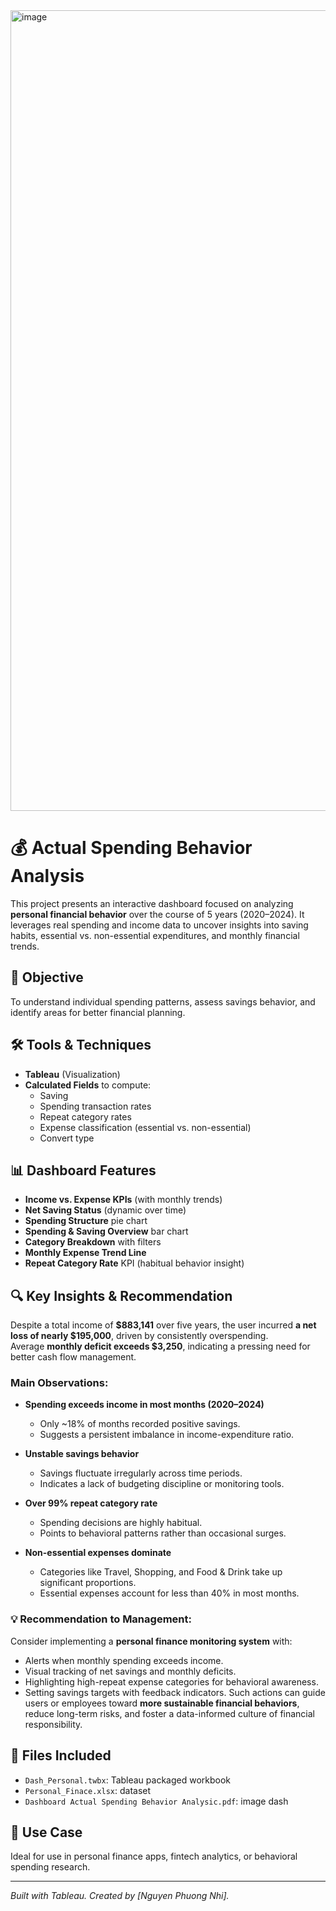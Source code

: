 <img width="2206" height="1281" alt="image" src="https://github.com/user-attachments/assets/ca1f835d-11ee-4101-a821-925679aaf5ea" />

# 💰 Actual Spending Behavior Analysis

This project presents an interactive dashboard focused on analyzing **personal financial behavior** over the course of 5 years (2020–2024). It leverages real spending and income data to uncover insights into saving habits, essential vs. non-essential expenditures, and monthly financial trends.

## 📌 Objective
To understand individual spending patterns, assess savings behavior, and identify areas for better financial planning.

## 🛠 Tools & Techniques
- **Tableau** (Visualization)
- **Calculated Fields** to compute:
  - Saving
  - Spending transaction rates
  - Repeat category rates
  - Expense classification (essential vs. non-essential)
  - Convert type

## 📊 Dashboard Features
- **Income vs. Expense KPIs** (with monthly trends)
- **Net Saving Status** (dynamic over time)
- **Spending Structure** pie chart
- **Spending & Saving Overview** bar chart
- **Category Breakdown** with filters
- **Monthly Expense Trend Line**
- **Repeat Category Rate** KPI (habitual behavior insight)

## 🔍 Key Insights & Recommendation

Despite a total income of **$883,141** over five years, the user incurred **a net loss of nearly $195,000**, driven by consistently overspending.  
Average **monthly deficit exceeds $3,250**, indicating a pressing need for better cash flow management.

### Main Observations:
- **Spending exceeds income in most months (2020–2024)**
  - Only ~18% of months recorded positive savings.
  - Suggests a persistent imbalance in income-expenditure ratio.

- **Unstable savings behavior**
  - Savings fluctuate irregularly across time periods.
  - Indicates a lack of budgeting discipline or monitoring tools.

- **Over 99% repeat category rate**
  - Spending decisions are highly habitual.
  - Points to behavioral patterns rather than occasional surges.

- **Non-essential expenses dominate**
  - Categories like Travel, Shopping, and Food & Drink take up significant proportions.
  - Essential expenses account for less than 40% in most months.

### 💡 Recommendation to Management:
Consider implementing a **personal finance monitoring system** with:
- Alerts when monthly spending exceeds income.
- Visual tracking of net savings and monthly deficits.
- Highlighting high-repeat expense categories for behavioral awareness.
- Setting savings targets with feedback indicators.
Such actions can guide users or employees toward **more sustainable financial behaviors**, reduce long-term risks, and foster a data-informed culture of financial responsibility.

## 📁 Files Included
- `Dash_Personal.twbx`: Tableau packaged workbook
- `Personal_Finace.xlsx`: dataset
- `Dashboard Actual Spending Behavior Analysic.pdf`: image dash

## 📎 Use Case
Ideal for use in personal finance apps, fintech analytics, or behavioral spending research.

---

*Built with Tableau. Created by [Nguyen Phuong Nhi].*
